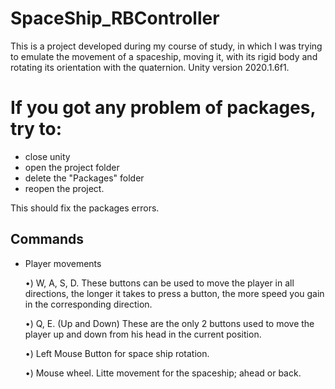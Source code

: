 # SpaceShip_RBController
 
This is a project developed during my course of study, in which I was trying to emulate the movement of a spaceship, moving it, with its rigid body and rotating its orientation with the quaternion. Unity version 2020.1.6f1. 

# If you got any problem of packages, try to:

 - close unity
 - open the project folder 
 - delete the "Packages" folder
 - reopen the project.
 
This should fix the packages errors.

## Commands
- Player movements

  •) W, A, S, D. These buttons can be used to move the player in all directions, the longer it takes to press a button, the more speed you gain in the corresponding direction.
  
  •) Q, E. (Up and Down) These are the only 2 buttons used to move the player up and down from his head in the current position.
  
  •) Left Mouse Button for space ship rotation.
  
  •) Mouse wheel. Litte movement for the spaceship; ahead or back.

